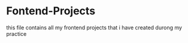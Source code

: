 # Fontend-Projects
this file contains all my frontend projects that i have created durong my practice
